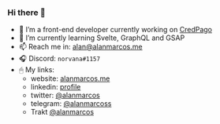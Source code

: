 ### Hi there 👋

- 🔭 I’m a front-end developer currently working on [CredPago](https://www.credpago.com.br)
- 🌱 I’m currently learning Svelte, GraphQL and GSAP
- 📫 Reach me in: alan@alanmarcos.me
- 🎧 Discord: `norvana#1157`
- 🖱 My links: 
  - website: [alanmarcos.me](https://alanmarcos.me)
  - linkedin: [profile](https://www.linkedin.com/in/alanmarcoss/)
  - twitter: [@alanmarcos](https://twitter.com/alanmarcos)
  - telegram: [@alanmarcoss](https://t.me/alanmarcoss)
  - Trakt [@alanmarcos](https://trakt.tv/user/alanmarcos)

<!--
**alanmarcos/alanmarcos** is a ✨ _special_ ✨ repository because its `README.md` (this file) appears on your GitHub profile.
- ⚡ Fun fact: ...

-->

